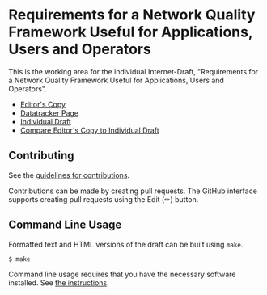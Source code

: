 # Requirements for a Network Quality Framework Useful for Applications, Users and Operators

This is the working area for the individual Internet-Draft, "Requirements for a Network Quality Framework Useful for Applications, Users and Operators".

* [Editor's Copy](https://domoslabs.github.io/AppQualityMetricRFC/#go.draft-teigen-ippm-app-quality-metric-reqs.html)
* [Datatracker Page](https://datatracker.ietf.org/doc/draft-teigen-ippm-app-quality-metric-reqs)
* [Individual Draft](https://datatracker.ietf.org/doc/html/draft-teigen-ippm-app-quality-metric-reqs)
* [Compare Editor's Copy to Individual Draft](https://domoslabs.github.io/AppQualityMetricRFC/#go.draft-teigen-ippm-app-quality-metric-reqs.diff)


## Contributing

See the
[guidelines for contributions](https://github.com/domoslabs/AppQualityMetricRFC/blob//CONTRIBUTING.md).

Contributions can be made by creating pull requests.
The GitHub interface supports creating pull requests using the Edit (✏) button.


## Command Line Usage

Formatted text and HTML versions of the draft can be built using `make`.

```sh
$ make
```

Command line usage requires that you have the necessary software installed.  See
[the instructions](https://github.com/martinthomson/i-d-template/blob/main/doc/SETUP.md).

